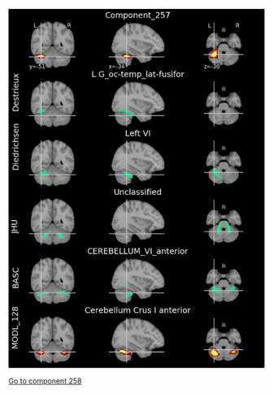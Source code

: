 


![257](preliminary/257.jpg "Component 257")

[Go to component 258](https://parietal-inria.github.io/MODL_atlas/512/258 "Component 258")